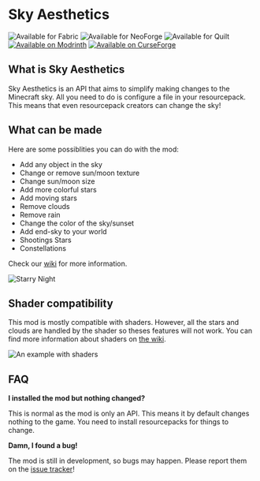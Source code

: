 # Sky Aesthetics

![Available for Fabric](https://cdn.jsdelivr.net/npm/@intergrav/devins-badges@3/assets/cozy/supported/fabric_vector.svg)
![Available for NeoForge](https://cdn.modrinth.com/data/cached_images/f0d24b750c946ed2b75ad009167e1d18c0848b39.png)
![Available for Quilt](https://cdn.jsdelivr.net/npm/@intergrav/devins-badges@3/assets/cozy/supported/quilt_vector.svg)
[![Available on Modrinth](https://cdn.jsdelivr.net/npm/@intergrav/devins-badges@3/assets/cozy/available/modrinth_vector.svg)](https://modrinth.com/mod/sky-aesthetics)
[![Available on CurseForge](https://cdn.jsdelivr.net/npm/@intergrav/devins-badges@3/assets/cozy/available/curseforge_vector.svg)](https://www.curseforge.com/minecraft/mc-mods/sky-aesthetics)

## What is Sky Aesthetics

Sky Aesthetics is an API that aims to simplify making changes to the Minecraft
sky. All you need to do is configure a file in your resourcepack. This means
that even resourcepack creators can change the sky!

## What can be made

Here are some possiblities you can do with the mod:

- Add any object in the sky
- Change or remove sun/moon texture
- Change sun/moon size
- Add more colorful stars
- Add moving stars
- Remove clouds
- Remove rain
- Change the color of the sky/sunset
- Add end-sky to your world
- Shootings Stars
- Constellations

Check our [wiki](https://github.com/TathanDev/SkyAesthetics/wiki) for more information.

![Starry Night](https://cdn.modrinth.com/data/cached_images/aba132e2f0b9ab1224e4e3c5ee2be6d114a1b4d8.png)

## Shader compatibility

This mod is mostly compatible with shaders. However, all the stars and clouds
are handled by the shader so theses features will not work. You can find more
information about shaders on [the wiki](https://github.com/TathanDev/SkyAesthetics/wiki/Shaders-Compatibility).

![An example with shaders](https://cdn.modrinth.com/data/2zaNpyqY/images/e205da1330448b8e8bddacc4c12d9c771c833709.png)

## FAQ

**I installed the mod but nothing changed?**

This is normal as the mod is only an API. This means it by default changes nothing to the game. You need
to install resourcepacks for things to change.

**Damn, I found a bug!**

The mod is still in development, so bugs may happen. Please report them on the
[issue tracker](https://github.com/TathanDev/SkyAesthetics/issues)!
